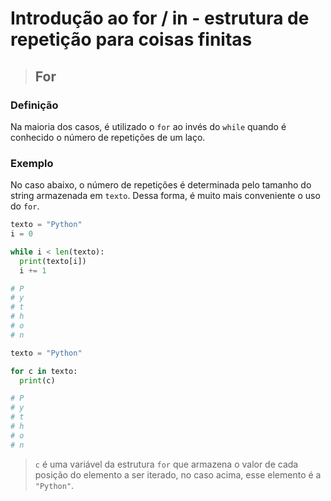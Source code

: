 # Introdução ao for / in - estrutura de repetição para coisas finitas

> ## **For**

### **Definição**

Na maioria dos casos, é utilizado o `for` ao invés do `while` quando é conhecido o número de repetições de um laço.

### **Exemplo**

No caso abaixo, o número de repetições é determinada pelo tamanho do string armazenada em `texto`. Dessa forma, é muito mais conveniente o uso do `for`.

```python
texto = "Python"
i = 0

while i < len(texto):
  print(texto[i])
  i += 1

# P
# y
# t
# h
# o
# n
```

```python
texto = "Python"

for c in texto:
  print(c)

# P
# y
# t
# h
# o
# n
```

> `c` é uma variável da estrutura `for` que armazena o valor de cada posição do elemento a ser iterado, no caso acima, esse elemento é a `"Python"`.
